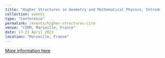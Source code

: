 ```yaml
---
title: "Higher Structures in Geometry and Mathematical Physics, Introductory School at CIRM in Luminy"
collection: events
type: "Conference"
permalink: /events/higher-structures-cirm
venue: "CIRM, Marseille, France"
date: 17-21 April 2023
location: "Marseille, France"
---
```


[More information here](https://conferences.cirm-math.fr/2697.html)

